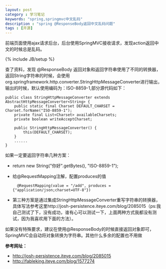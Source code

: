 ```yaml
---
layout: post
category : 学习笔记
keywords: "spring,springmvc中文乱码"
description : "spring @ResponseBody返回中文乱码问题"
tags : [开源]
---
```


前端页面使用ajax请求后台，后台使用SpringMVC接收请求，发现action返回中文的时候总是乱码。


<!--break-->

{% include JB/setup %}

查了资料，发现
@ResponseBody 返回对象和返回字符串使用了不同的转换器，返回String字符串的时候，会使用org.springframework.http.converter.StringHttpMessageConverter进行输出，输出的时候，默认使用编码为：ISO-8859-1,部分源代码如下：


    public class StringHttpMessageConverter extends AbstractHttpMessageConverter<String> {
        public static final Charset DEFAULT_CHARSET = Charset.forName("ISO-8859-1");
        private final List<Charset> availableCharsets;
        private boolean writeAcceptCharset;

        public StringHttpMessageConverter() {
            this(DEFAULT_CHARSET);
        }
        ......
    }

如果一定要返回字符串几种方案：
- return new String("你好".getBytes(), "ISO-8859-1");
- 给@RequestMapping注解，配置produces的值

        @RequestMapping(value = "/add", produces = {"application/json;charset=UTF-8"})
- 第三种方案是通过集成StringHttpMessageConverter重写字符串的转换器，具体写法参考这里http://josh-persistence.iteye.com/blog/2085015（ps:我自己测试了下，没有成功，谁有心可以测试一下，上面两种方式我都没有测试，因为我喜欢用下面的方法）。

如果没有特殊要求，建议在使用@ResponseBody的时候直接返回对象即可，SpringMVC会自动将对象转换为字符串。其他什么多余的配置也不用做


**参考网址：**

- http://josh-persistence.iteye.com/blog/2085015
- http://fableking.iteye.com/blog/1577274
